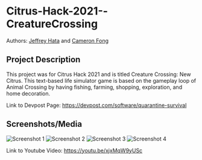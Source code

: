 # Citrus-Hack-2021--CreatureCrossing
Authors: [Jeffrey Hata](https://github.com/Jeff591) and [Cameron Fong](https://github.com/CameronSF)

## Project Description
This project was for Citrus Hack 2021 and is titled Creature Crossing: New Citrus. This text-based life simulator game is based on the gameplay loop of Animal Crossing by having fishing, farming, shopping, exploration, and home decoration.

Link to Devpost Page: https://devpost.com/software/quarantine-survival

## Screenshots/Media
![Screenshot 1](https://user-images.githubusercontent.com/67081225/199073865-9eef67cd-8f86-4895-9fc1-6739e4898975.PNG)
![Screenshot 2](https://user-images.githubusercontent.com/67081225/199073875-7a00e756-45e6-41f6-bc33-227222b20d99.PNG)
![Screenshot 3](https://user-images.githubusercontent.com/67081225/199073881-244376c5-5e99-4504-aa3b-e7eee8e250b3.PNG)
![Screenshot 4](https://user-images.githubusercontent.com/67081225/199073884-d461ba41-950e-4bbb-82e2-0da0896fd6ef.PNG)

Link to Youtube Video: https://youtu.be/xjxMqW9yUSc
